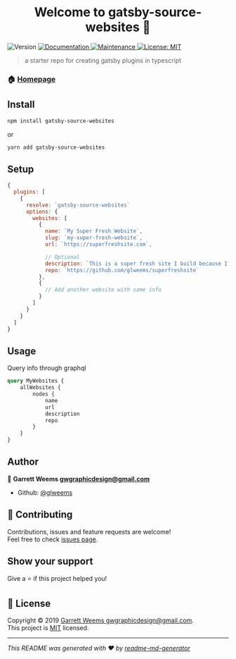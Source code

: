<h1 align="center">Welcome to gatsby-source-websites 👋</h1>
<p>
  <img alt="Version" src="https://img.shields.io/badge/version-0.0.1-blue.svg?cacheSeconds=2592000" />
  <a href="https://github.com/glweems/gatsby-plugin-template-typescript#readme">
    <img alt="Documentation" src="https://img.shields.io/badge/documentation-yes-brightgreen.svg" target="_blank" />
  </a>
  <a href="https://github.com/glweems/gatsby-plugin-template-typescript/graphs/commit-activity">
    <img alt="Maintenance" src="https://img.shields.io/badge/Maintained%3F-yes-green.svg" target="_blank" />
  </a>
  <a href="https://github.com/glweems/gatsby-plugin-template-typescript/blob/master/LICENSE">
    <img alt="License: MIT" src="https://img.shields.io/badge/License-MIT-yellow.svg" target="_blank" />
  </a>
</p>

> a starter repo for creating gatsby plugins in typescript

### 🏠 [Homepage](https://github.com/glweems/gatsby-plugin-template-typescript.git)

## Install

```sh
npm install gatsby-source-websites
```

or

```sh
yarn add gatsby-source-websites
```

## Setup

```javascript
{
  plugins: [
    {
      resolve: `gatsby-source-websites`
      options: {
        websites: [
          {
            name: `My Super Fresh Website`,
            slug: `my-super-fresh-website`,
            url: `https://superfreshsite.com`,

            // Optional
            description: `This is a super fresh site I build because I'm super fresh`,
            repo: `https://github.com/glweems/superfreshsite`
          },
          {
            // Add another website with same info
          }
        ]
      }
    }
  ]
}
```

## Usage

Query info through graphql

```graphql
query MyWebsites {
    allWebsites {
        nodes {
            name
            url
            description
            repo
        }
    }
}
```

## Author

👤 **Garrett Weems <gwgraphicdesign@gmail.com>**

-   Github: [@glweems](https://github.com/glweems)

## 🤝 Contributing

Contributions, issues and feature requests are welcome!<br />Feel free to check [issues page](https://github.com/glweems/gatsby-plugin-template-typescript/issues).

## Show your support

Give a ⭐️ if this project helped you!

## 📝 License

Copyright © 2019 [Garrett Weems <gwgraphicdesign@gmail.com>](https://github.com/glweems).<br />
This project is [MIT](https://github.com/glweems/gatsby-plugin-template-typescript/blob/master/LICENSE) licensed.

---

_This README was generated with ❤️ by [readme-md-generator](https://github.com/kefranabg/readme-md-generator)_
